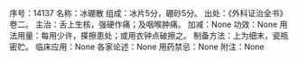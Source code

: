 序号：14137
名称：冰硼散
组成：冰片5分，硼砂5分。
出处：《外科证治全书》卷二。
主治：舌上生核，强硬作痛；及咽喉肿痛。
加减：None
功效：None
用法用量：每用少许，搽擦患处；或用衣钟点破擦之。
制备方法：上为细末，瓷瓶密贮。
临床应用：None
各家论述：None
用药禁忌：None
附注：None
